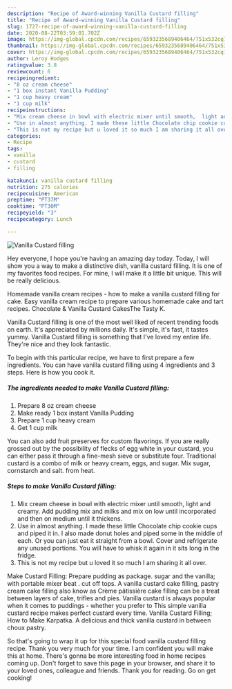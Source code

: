```yaml
---
description: "Recipe of Award-winning Vanilla Custard filling"
title: "Recipe of Award-winning Vanilla Custard filling"
slug: 1727-recipe-of-award-winning-vanilla-custard-filling
date: 2020-08-22T03:59:01.702Z
image: https://img-global.cpcdn.com/recipes/6593235689406464/751x532cq70/vanilla-custard-filling-recipe-main-photo.jpg
thumbnail: https://img-global.cpcdn.com/recipes/6593235689406464/751x532cq70/vanilla-custard-filling-recipe-main-photo.jpg
cover: https://img-global.cpcdn.com/recipes/6593235689406464/751x532cq70/vanilla-custard-filling-recipe-main-photo.jpg
author: Leroy Hodges
ratingvalue: 3.8
reviewcount: 6
recipeingredient:
- "8 oz cream cheese"
- "1 box instant Vanilla Pudding"
- "1 cup heavy cream"
- "1 cup milk"
recipeinstructions:
- "Mix cream cheese in bowl with electric mixer until smooth,  light and creamy. Add pudding mix and milks and mix on low until incorporated and then on medium until it thickens."
- "Use in almost anything. I made these little Chocolate chip cookie cups and piped it in. I also made donut holes and piped some in the middle of each.  Or you can just eat it straight from a bowl. Cover and refrigerate any unused portions. You will have to whisk it again in it sits long in the fridge."
- "This is not my recipe but u loved it so much I am sharing it all over."
categories:
- Recipe
tags:
- vanilla
- custard
- filling

katakunci: vanilla custard filling 
nutrition: 275 calories
recipecuisine: American
preptime: "PT37M"
cooktime: "PT30M"
recipeyield: "3"
recipecategory: Lunch

---
```



![Vanilla Custard filling](https://img-global.cpcdn.com/recipes/6593235689406464/751x532cq70/vanilla-custard-filling-recipe-main-photo.jpg)

Hey everyone, I hope you're having an amazing day today. Today, I will show you a way to make a distinctive dish, vanilla custard filling. It is one of my favorites food recipes. For mine, I will make it a little bit unique. This will be really delicious.

Homemade vanilla cream recipes - how to make a vanilla custard filling for cake. Easy vanilla cream recipe to prepare various homemade cake and tart recipes. Chocolate &amp; Vanilla Custard CakesThe Tasty K.

Vanilla Custard filling is one of the most well liked of recent trending foods on earth. It's appreciated by millions daily. It's simple, it's fast, it tastes yummy. Vanilla Custard filling is something that I've loved my entire life. They're nice and they look fantastic.


To begin with this particular recipe, we have to first prepare a few ingredients. You can have vanilla custard filling using 4 ingredients and 3 steps. Here is how you cook it.

<!--inarticleads1-->

##### The ingredients needed to make Vanilla Custard filling:

1. Prepare 8 oz cream cheese
1. Make ready 1 box instant Vanilla Pudding
1. Prepare 1 cup heavy cream
1. Get 1 cup milk


You can also add fruit preserves for custom flavorings. If you are really grossed out by the possibility of flecks of egg white in your custard, you can either pass it through a fine-mesh sieve or substitute four. Traditional custard is a combo of milk or heavy cream, eggs, and sugar. Mix sugar, cornstarch and salt. from heat. 

<!--inarticleads2-->

##### Steps to make Vanilla Custard filling:

1. Mix cream cheese in bowl with electric mixer until smooth,  light and creamy. Add pudding mix and milks and mix on low until incorporated and then on medium until it thickens.
1. Use in almost anything. I made these little Chocolate chip cookie cups and piped it in. I also made donut holes and piped some in the middle of each.  Or you can just eat it straight from a bowl. Cover and refrigerate any unused portions. You will have to whisk it again in it sits long in the fridge.
1. This is not my recipe but u loved it so much I am sharing it all over.


Make Custard Filling: Prepare pudding as package. sugar and the vanilla; with portable mixer beat . cut off tops. A vanilla custard cake filling, pastry cream cake filling also know as Crème pâtissière cake filling can be a treat between layers of cake, trifles and pies. Vanilla custard is always popular when it comes to puddings - whether you prefer to This simple vanilla custard recipe makes perfect custard every time. Vanilla Custard Filling; How to Make Karpatka. A delicious and thick vanilla custard in between choux pastry. 

So that's going to wrap it up for this special food vanilla custard filling recipe. Thank you very much for your time. I am confident you will make this at home. There's gonna be more interesting food in home recipes coming up. Don't forget to save this page in your browser, and share it to your loved ones, colleague and friends. Thank you for reading. Go on get cooking!
